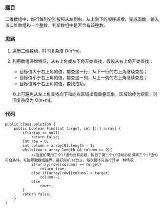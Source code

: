 ### 题目
二维数组中，每行每列分别按照从左到右，从上到下的顺序递增，完成函数，输入该二维数组和一个整数，判断数组中是否含有该整数。

### 思路
1. 遍历二维数组，时间复杂度 O(n*m)。

2. 利用数组递增特征，从右上角或左下角开始查找，假设从右上角开始查找：

   + 目标值大于右上角的值，排查这一行，从下一行的右上角继续查找；
   + 目标值小于右上角的值，排查这一列，从上一列的右上角继续查找；
   + 目标值等于右上角的值，查找成功。

   以上可避免从左上角查找向下和向右区域出现重叠现象，区域始终为矩形，时间复杂度为 O(n+m)。

### 代码
```
public class Solution {
    public boolean Find(int target, int [][] array) {
		if(array == null)
			return false;
		int row = 0;
		int column = array[0].length - 1;
		while(row < array.length && column >= 0){
			//这里如果用三个if语句会有问题，执行了第二个if语句后使得第三个if语句符合条件，可能导致数组越界，最好用else分支，每次循环只执行其中一种情况
			if(array[row][column] == target)
				return true;
			else if(array[row][column] > target)
				column--;
			else
				row++;
		}
		return false; 
    }
}
```